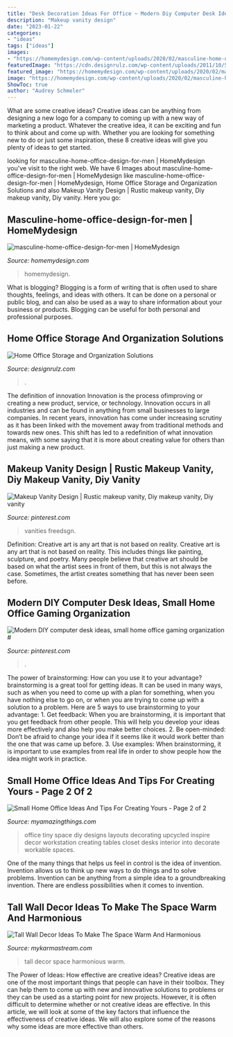 ```yaml
---
title: "Desk Decoration Ideas For Office ~ Modern Diy Computer Desk Ideas, Small Home Office Gaming Organization #"
description: "Makeup vanity design"
date: "2023-01-22"
categories:
- "ideas"
tags: ["ideas"]
images:
- "https://homemydesign.com/wp-content/uploads/2020/02/masculine-home-office-design-for-men.jpg"
featuredImage: "https://cdn.designrulz.com/wp-content/uploads/2011/10/550_101357655.jpg"
featured_image: "https://homemydesign.com/wp-content/uploads/2020/02/masculine-home-office-design-for-men.jpg"
image: "https://homemydesign.com/wp-content/uploads/2020/02/masculine-home-office-design-for-men.jpg"
ShowToc: true
author: "Audrey Schmeler"
---
```



What are some creative ideas?
Creative ideas can be anything from designing a new logo for a company to coming up with a new way of marketing a product. Whatever the creative idea, it can be exciting and fun to think about and come up with. Whether you are looking for something new to do or just some inspiration, these 8 creative ideas will give you plenty of ideas to get started.

	

		
looking for masculine-home-office-design-for-men | HomeMydesign you've visit to the right web. We have 6 Images about masculine-home-office-design-for-men | HomeMydesign like masculine-home-office-design-for-men | HomeMydesign, Home Office Storage and Organization Solutions and also Makeup Vanity Design | Rustic makeup vanity, Diy makeup vanity, Diy vanity. Here you go:
		
    
## Masculine-home-office-design-for-men | HomeMydesign

<img loading=lazy src="https://homemydesign.com/wp-content/uploads/2020/02/masculine-home-office-design-for-men.jpg" onerror="this.onerror=null;this.src='https://tse2.mm.bing.net/th?id=OIP.l57UCLADxHR9uTEUBpyumgHaJ4&amp;pid=15.1';" alt="masculine-home-office-design-for-men | HomeMydesign">

_Source: homemydesign.com_

>homemydesign. 

	

What is blogging?
Blogging is a form of writing that is often used to share thoughts, feelings, and ideas with others. It can be done on a personal or public blog, and can also be used as a way to share information about your business or products. Blogging can be useful for both personal and professional purposes.

    
## Home Office Storage And Organization Solutions

<img loading=lazy src="https://cdn.designrulz.com/wp-content/uploads/2011/10/550_101357655.jpg" onerror="this.onerror=null;this.src='https://tse2.mm.bing.net/th?id=OIP.aIrSBJ6M0eZA5U05TXOxzwHaJ4&amp;pid=15.1';" alt="Home Office Storage and Organization Solutions">

_Source: designrulz.com_

>. 

	

The definition of innovation
Innovation is the process ofimproving or creating a new product, service, or technology. Innovation occurs in all industries and can be found in anything from small businesses to large companies. In recent years, innovation has come under increasing scrutiny as it has been linked with the movement away from traditional methods and towards new ones. This shift has led to a redefinition of what innovation means, with some saying that it is more about creating value for others than just making a new product.

    
## Makeup Vanity Design | Rustic Makeup Vanity, Diy Makeup Vanity, Diy Vanity

<img loading=lazy src="https://i.pinimg.com/736x/a1/17/5a/a1175ab7eb356c8c6176e5c92d797ad0.jpg" onerror="this.onerror=null;this.src='https://tse2.mm.bing.net/th?id=OIP.eJ0VRP2jTRxFG9bAKlZFAQHaJ3&amp;pid=15.1';" alt="Makeup Vanity Design | Rustic makeup vanity, Diy makeup vanity, Diy vanity">

_Source: pinterest.com_

>vanities freedsgn. 

	

Definition: Creative art is any art that is not based on reality.
Creative art is any art that is not based on reality. This includes things like painting, sculpture, and poetry. Many people believe that creative art should be based on what the artist sees in front of them, but this is not always the case. Sometimes, the artist creates something that has never been seen before.

    
## Modern DIY Computer Desk Ideas, Small Home Office Gaming Organization #

<img loading=lazy src="https://i.pinimg.com/736x/64/b9/40/64b9409158c235c9baacc1f905c3a929.jpg" onerror="this.onerror=null;this.src='https://tse4.mm.bing.net/th?id=OIP.yy1kWNQTzbLHFBMYwX82IwHaJ4&amp;pid=15.1';" alt="Modern DIY computer desk ideas, small home office gaming organization #">

_Source: pinterest.com_

>. 

	

The power of brainstorming: How can you use it to your advantage?
brainstorming is a great tool for getting ideas. It can be used in many ways, such as when you need to come up with a plan for something, when you have nothing else to go on, or when you are trying to come up with a solution to a problem. Here are 5 ways to use brainstorming to your advantage: 1. Get feedback: When you are brainstorming, it is important that you get feedback from other people. This will help you develop your ideas more effectively and also help you make better choices. 2. Be open-minded: Don’t be afraid to change your idea if it seems like it would work better than the one that was came up before. 3. Use examples: When brainstorming, it is important to use examples from real life in order to show people how the idea might work in practice. 
    
## Small Home Office Ideas And Tips For Creating Yours - Page 2 Of 2

<img loading=lazy src="http://myamazingthings.com/wp-content/uploads/2017/07/small-home-office-8.jpeg" onerror="this.onerror=null;this.src='https://tse1.mm.bing.net/th?id=OIP.1CF4a_NPJupmSfF74dyktAHaJ4&amp;pid=15.1';" alt="Small Home Office Ideas And Tips For Creating Yours - Page 2 of 2">

_Source: myamazingthings.com_

>office tiny space diy designs layouts decorating upcycled inspire decor workstation creating tables closet desks interior into decorate workable spaces. 

	

One of the many things that helps us feel in control is the idea of invention. Invention allows us to think up new ways to do things and to solve problems. Invention can be anything from a simple idea to a groundbreaking invention. There are endless possibilities when it comes to invention. 

    
## Tall Wall Decor Ideas To Make The Space Warm And Harmonious

<img loading=lazy src="https://mykarmastream.com/wp-content/uploads/2017/08/tall-wall-decor-6.jpg" onerror="this.onerror=null;this.src='https://tse1.mm.bing.net/th?id=OIP.2K4Df5oZ9hy3KU5_H1OsJwHaLH&amp;pid=15.1';" alt="Tall Wall Decor Ideas To Make The Space Warm And Harmonious">

_Source: mykarmastream.com_

>tall decor space harmonious warm. 

	

The Power of Ideas: How effective are creative ideas?
Creative ideas are one of the most important things that people can have in their toolbox. They can help them to come up with new and innovative solutions to problems or they can be used as a starting point for new projects. However, it is often difficult to determine whether or not creative ideas are effective. In this article, we will look at some of the key factors that influence the effectiveness of creative ideas. We will also explore some of the reasons why some ideas are more effective than others.

